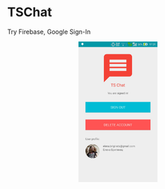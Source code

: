 # TSChat
Try Firebase, Google Sign-In

<p align="center">
  <img src="assets/auth_activity.jpg" width="180" height="320"/>
 </p>
